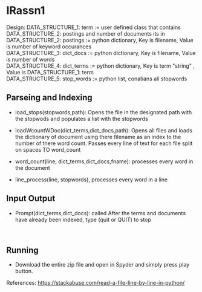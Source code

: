 # IRassn1

Design:
DATA_STRUCTURE_1: term        := user defined class that contains DATA_STRUCTURE_2: postings and number of documents its in </br>
DATA_STRUCTURE_2: postings    := python dictionary, Key is filename, Value is number of keyword occurances
</br>
DATA_STRUCTURE_3: dict_docs   := python dictionary, Key is filename, Value is number of words
</br>
DATA_STRUCTURE_4: dict_terms  := python dictionary, Key is term "string" , Value is DATA_STRUCTURE_1: term 
</br>
DATA_STRUCTURE_5: stop_words  := python list, conatians all stopwords
</br>

## Parseing and Indexing

- load_stops(stopwords,path): Opens the file in the designated path with the stopwods and populates a list with the stopwords
 
- loadWcountWDoc(dict_terms,dict_docs,path): Opens all files and loads the dictionary of document using there filename as an index to the number of there word count. Passes every line of text for each file split on spaces TO word_count

- word_count(line, dict_terms,dict_docs,fname): processes every word in the document

- line_process(line, stopwords),  processes every word in a line

 
## Input Output
- Prompt(dict_terms,dict_docs): called After the terms and documents have already been indexed, type (quit or QUIT) to stop
</br>

## Running
- Download the entire zip file and open in Spyder and simply press play button.

References: https://stackabuse.com/read-a-file-line-by-line-in-python/

